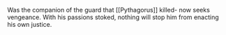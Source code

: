 Was the companion of the guard that [[Pythagorus]] killed- now seeks vengeance. With his passions stoked, nothing will stop him from enacting his own justice.